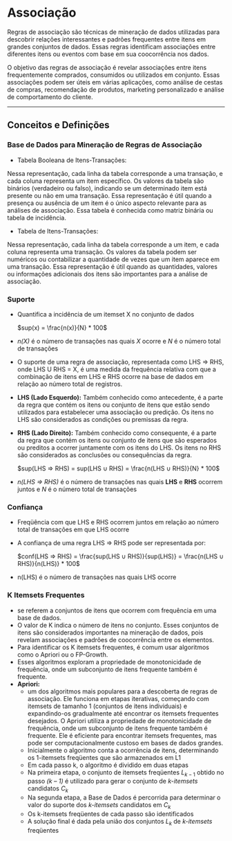 # Associação

Regras de associação são técnicas de mineração de dados utilizadas para descobrir relações interessantes e padrões frequentes entre itens em grandes conjuntos de dados. Essas regras identificam associações entre diferentes itens ou eventos com base em sua coocorrência nos dados.

O objetivo das regras de associação é revelar associações entre itens frequentemente comprados, consumidos ou utilizados em conjunto. Essas associações podem ser úteis em várias aplicações, como análise de cestas de compras, recomendação de produtos, marketing personalizado e análise de comportamento do cliente.

---

## Conceitos e Definições

### Base de Dados para Mineração de Regras de Associação

* Tabela Booleana de Itens-Transações:
  
Nessa representação, cada linha da tabela corresponde a uma transação, e cada coluna representa um item específico. Os valores da tabela são binários (verdadeiro ou falso), indicando se um determinado item está presente ou não em uma transação. Essa representação é útil quando a presença ou ausência de um item é o único aspecto relevante para as análises de associação. Essa tabela é conhecida como matriz binária ou tabela de incidência.

* Tabela de Itens-Transações:

Nessa representação, cada linha da tabela corresponde a um item, e cada coluna representa uma transação. Os valores da tabela podem ser numéricos ou contabilizar a quantidade de vezes que um item aparece em uma transação. Essa representação é útil quando as quantidades, valores ou informações adicionais dos itens são importantes para a análise de associação.

### Suporte

* Quantifica a incidência de um itemset X no conjunto de dados

  $sup(x) = \frac{n(x)}{N} * 100$

* *n(X)* é o número de transações nas quais *X* ocorre e *N* é o número total de transações
* O suporte de uma regra de associação, representada como LHS ⇒ RHS, onde LHS U RHS = X, é uma medida da frequência relativa com que a combinação de itens em LHS e RHS ocorre na base de dados em relação ao número total de registros.
* **LHS (Lado Esquerdo):** Também conhecido como antecedente, é a parte da regra que contém os itens ou conjunto de itens que estão sendo utilizados para estabelecer uma associação ou predição. Os itens no LHS são considerados as condições ou premissas da regra.
* **RHS (Lado Direito):** Também conhecido como consequente, é a parte da regra que contém os itens ou conjunto de itens que são esperados ou preditos a ocorrer juntamente com os itens do LHS. Os itens no RHS são considerados as conclusões ou consequências da regra.

  $sup(LHS ⇒ RHS) = sup(LHS ∪ RHS) = \frac{n(LHS ∪ RHS)}{N} * 100$

* *n(LHS ⇒ RHS)* é o número de transações nas quais **LHS** e **RHS** ocorrem juntos e *N* é o número total de transações

### Confiança

* Freqüência com que LHS e RHS ocorrem juntos em relação ao número total de transações em que LHS ocorre
* A confiança de uma regra LHS ⇒ RHS pode ser representada por:

  $conf(LHS ⇒ RHS) = \frac{sup(LHS ∪ RHS)}{sup(LHS)} = \frac{n(LHS ∪ RHS)}{n(LHS)} * 100$

* n(LHS) é o número de transações nas quais LHS ocorre

### K Itemsets Frequentes

* se referem a conjuntos de itens que ocorrem com frequência em uma base de dados.
* O valor de K indica o número de itens no conjunto. Esses conjuntos de itens são considerados importantes na mineração de dados, pois revelam associações e padrões de coocorrência entre os elementos.
* Para identificar os K itemsets frequentes, é comum usar algoritmos como o Apriori ou o FP-Growth.
* Esses algoritmos exploram a propriedade de monotonicidade de frequência, onde um subconjunto de itens frequente também é frequente.
* **Apriori:**
  * um dos algoritmos mais populares para a descoberta de regras de associação. Ele funciona em etapas iterativas, começando com itemsets de tamanho 1 (conjuntos de itens individuais) e expandindo-os gradualmente até encontrar os itemsets frequentes desejados. O Apriori utiliza a propriedade de monotonicidade de frequência, onde um subconjunto de itens frequente também é frequente. Ele é eficiente para encontrar itemsets frequentes, mas pode ser computacionalmente custoso em bases de dados grandes.
  * Inicialmente o algoritmo conta a ocorrência de itens, determinando os 1-itemsets freqüentes que são armazenados em L1
  * Em cada passo k, o algoritmo é dividido em duas etapas
  * Na primeira etapa, o conjunto de itemsets freqüentes $L_{k-1}$ obtido no passo *(k – 1)* é utilizado para gerar o conjunto de *k-itemsets* candidatos $C_k$
  * Na segunda etapa, a Base de Dados é percorrida para determinar o valor do suporte dos *k-itemsets* candidatos em $C_k$
  * Os k-itemsets freqüentes de cada passo são identificados
  * A solução final é dada pela união dos conjuntos $L_k$ de *k-itemsets* freqüentes


